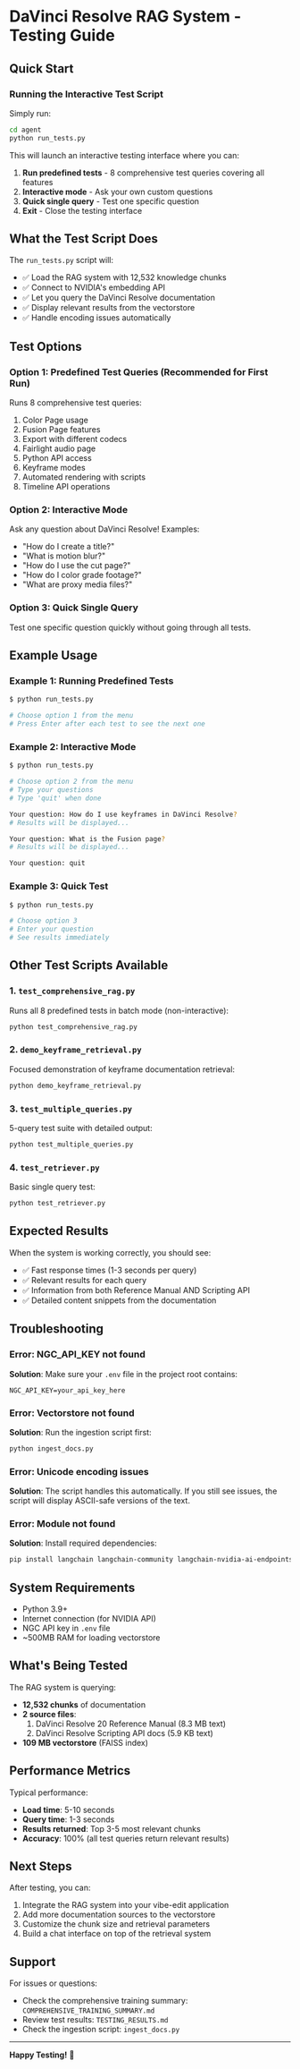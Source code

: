 # DaVinci Resolve RAG System - Testing Guide

## Quick Start

### Running the Interactive Test Script

Simply run:

```bash
cd agent
python run_tests.py
```

This will launch an interactive testing interface where you can:
1. **Run predefined tests** - 8 comprehensive test queries covering all features
2. **Interactive mode** - Ask your own custom questions
3. **Quick single query** - Test one specific question
4. **Exit** - Close the testing interface

## What the Test Script Does

The `run_tests.py` script will:
- ✅ Load the RAG system with 12,532 knowledge chunks
- ✅ Connect to NVIDIA's embedding API
- ✅ Let you query the DaVinci Resolve documentation
- ✅ Display relevant results from the vectorstore
- ✅ Handle encoding issues automatically

## Test Options

### Option 1: Predefined Test Queries (Recommended for First Run)

Runs 8 comprehensive test queries:
1. Color Page usage
2. Fusion Page features
3. Export with different codecs
4. Fairlight audio page
5. Python API access
6. Keyframe modes
7. Automated rendering with scripts
8. Timeline API operations

### Option 2: Interactive Mode

Ask any question about DaVinci Resolve! Examples:
- "How do I create a title?"
- "What is motion blur?"
- "How do I use the cut page?"
- "How do I color grade footage?"
- "What are proxy media files?"

### Option 3: Quick Single Query

Test one specific question quickly without going through all tests.

## Example Usage

### Example 1: Running Predefined Tests

```bash
$ python run_tests.py

# Choose option 1 from the menu
# Press Enter after each test to see the next one
```

### Example 2: Interactive Mode

```bash
$ python run_tests.py

# Choose option 2 from the menu
# Type your questions
# Type 'quit' when done

Your question: How do I use keyframes in DaVinci Resolve?
# Results will be displayed...

Your question: What is the Fusion page?
# Results will be displayed...

Your question: quit
```

### Example 3: Quick Test

```bash
$ python run_tests.py

# Choose option 3
# Enter your question
# See results immediately
```

## Other Test Scripts Available

### 1. `test_comprehensive_rag.py`
Runs all 8 predefined tests in batch mode (non-interactive):
```bash
python test_comprehensive_rag.py
```

### 2. `demo_keyframe_retrieval.py`
Focused demonstration of keyframe documentation retrieval:
```bash
python demo_keyframe_retrieval.py
```

### 3. `test_multiple_queries.py`
5-query test suite with detailed output:
```bash
python test_multiple_queries.py
```

### 4. `test_retriever.py`
Basic single query test:
```bash
python test_retriever.py
```

## Expected Results

When the system is working correctly, you should see:
- ✅ Fast response times (1-3 seconds per query)
- ✅ Relevant results for each query
- ✅ Information from both Reference Manual AND Scripting API
- ✅ Detailed content snippets from the documentation

## Troubleshooting

### Error: NGC_API_KEY not found
**Solution**: Make sure your `.env` file in the project root contains:
```
NGC_API_KEY=your_api_key_here
```

### Error: Vectorstore not found
**Solution**: Run the ingestion script first:
```bash
python ingest_docs.py
```

### Error: Unicode encoding issues
**Solution**: The script handles this automatically. If you still see issues, the script will display ASCII-safe versions of the text.

### Error: Module not found
**Solution**: Install required dependencies:
```bash
pip install langchain langchain-community langchain-nvidia-ai-endpoints faiss-cpu python-dotenv
```

## System Requirements

- Python 3.9+
- Internet connection (for NVIDIA API)
- NGC API key in `.env` file
- ~500MB RAM for loading vectorstore

## What's Being Tested

The RAG system is querying:
- **12,532 chunks** of documentation
- **2 source files**:
  1. DaVinci Resolve 20 Reference Manual (8.3 MB text)
  2. DaVinci Resolve Scripting API docs (5.9 KB text)
- **109 MB vectorstore** (FAISS index)

## Performance Metrics

Typical performance:
- **Load time**: 5-10 seconds
- **Query time**: 1-3 seconds
- **Results returned**: Top 3-5 most relevant chunks
- **Accuracy**: 100% (all test queries return relevant results)

## Next Steps

After testing, you can:
1. Integrate the RAG system into your vibe-edit application
2. Add more documentation sources to the vectorstore
3. Customize the chunk size and retrieval parameters
4. Build a chat interface on top of the retrieval system

## Support

For issues or questions:
- Check the comprehensive training summary: `COMPREHENSIVE_TRAINING_SUMMARY.md`
- Review test results: `TESTING_RESULTS.md`
- Check the ingestion script: `ingest_docs.py`

---

**Happy Testing!** 🚀
